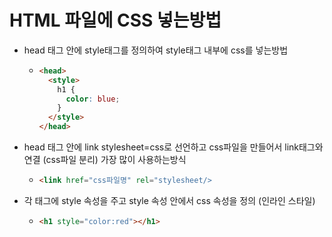 # HTML 파일에 CSS 넣는방법

- head 태그 안에 style태그를 정의하여 style태그 내부에 css를 넣는방법
  - ```html
    <head>
      <style>
        h1 {
          color: blue;
        }
      </style>
    </head>
    ```
- head 태그 안에 link stylesheet=css로 선언하고 css파일을 만들어서 link태그와 연결 (css파일 분리) 가장 많이 사용하는방식

  - ```html
    <link href="css파일명" rel="stylesheet/>
    ```

- 각 태그에 style 속성을 주고 style 속성 안에서 css 속성을 정의 (인라인 스타일)
  - ```html
    <h1 style="color:red"></h1>
    ```
